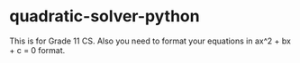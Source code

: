 # quadratic-solver-python
This is for Grade 11 CS. Also you need to format your equations in ax^2 + bx + c = 0 format.
